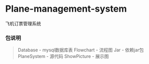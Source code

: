 # Plane-management-system
飞机订票管理系统
### 包说明
> Database - mysql数据库表
> Flowchart - 流程图
> Jar - 依赖jar包
> PlaneSystem - 源代码
> ShowPicture - 展示图
